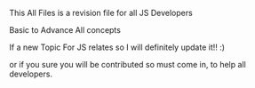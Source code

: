 This All Files is a revision file for all JS Developers

Basic to Advance All concepts 

If a new Topic For JS relates so I will definitely update it!! :)

or if you sure you will be contributed so must come in, to help all developers.
